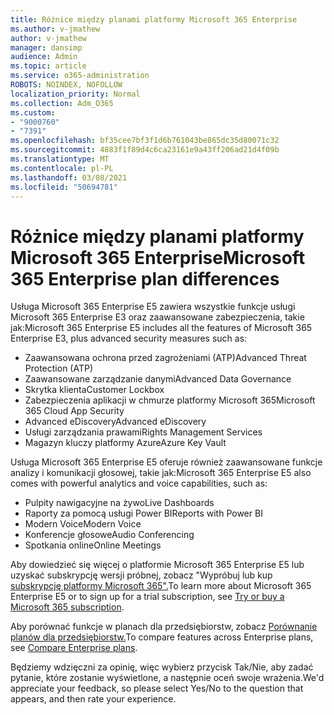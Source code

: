 ```yaml
---
title: Różnice między planami platformy Microsoft 365 Enterprise
ms.author: v-jmathew
author: v-jmathew
manager: dansimp
audience: Admin
ms.topic: article
ms.service: o365-administration
ROBOTS: NOINDEX, NOFOLLOW
localization_priority: Normal
ms.collection: Adm_O365
ms.custom:
- "9000760"
- "7391"
ms.openlocfilehash: bf35cee7bf3f1d6b761043be865dc35d80071c32
ms.sourcegitcommit: 4883f1f89d4c6ca23161e9a43ff206ad21d4f09b
ms.translationtype: MT
ms.contentlocale: pl-PL
ms.lasthandoff: 03/08/2021
ms.locfileid: "50694781"
---
```

# <a name="microsoft-365-enterprise-plan-differences"></a><span data-ttu-id="c5bd3-102">Różnice między planami platformy Microsoft 365 Enterprise</span><span class="sxs-lookup"><span data-stu-id="c5bd3-102">Microsoft 365 Enterprise plan differences</span></span>

<span data-ttu-id="c5bd3-103">Usługa Microsoft 365 Enterprise E5 zawiera wszystkie funkcje usługi Microsoft 365 Enterprise E3 oraz zaawansowane zabezpieczenia, takie jak:</span><span class="sxs-lookup"><span data-stu-id="c5bd3-103">Microsoft 365 Enterprise E5 includes all the features of Microsoft 365 Enterprise E3, plus advanced security measures such as:</span></span>

- <span data-ttu-id="c5bd3-104">Zaawansowana ochrona przed zagrożeniami (ATP)</span><span class="sxs-lookup"><span data-stu-id="c5bd3-104">Advanced Threat Protection (ATP)</span></span>
- <span data-ttu-id="c5bd3-105">Zaawansowane zarządzanie danymi</span><span class="sxs-lookup"><span data-stu-id="c5bd3-105">Advanced Data Governance</span></span>
- <span data-ttu-id="c5bd3-106">Skrytka klienta</span><span class="sxs-lookup"><span data-stu-id="c5bd3-106">Customer Lockbox</span></span>
- <span data-ttu-id="c5bd3-107">Zabezpieczenia aplikacji w chmurze platformy Microsoft 365</span><span class="sxs-lookup"><span data-stu-id="c5bd3-107">Microsoft 365 Cloud App Security</span></span>
- <span data-ttu-id="c5bd3-108">Advanced eDiscovery</span><span class="sxs-lookup"><span data-stu-id="c5bd3-108">Advanced eDiscovery</span></span>
- <span data-ttu-id="c5bd3-109">Usługi zarządzania prawami</span><span class="sxs-lookup"><span data-stu-id="c5bd3-109">Rights Management Services</span></span>
- <span data-ttu-id="c5bd3-110">Magazyn kluczy platformy Azure</span><span class="sxs-lookup"><span data-stu-id="c5bd3-110">Azure Key Vault</span></span>

<span data-ttu-id="c5bd3-111">Usługa Microsoft 365 Enterprise E5 oferuje również zaawansowane funkcje analizy i komunikacji głosowej, takie jak:</span><span class="sxs-lookup"><span data-stu-id="c5bd3-111">Microsoft 365 Enterprise E5 also comes with powerful analytics and voice capabilities, such as:</span></span>

- <span data-ttu-id="c5bd3-112">Pulpity nawigacyjne na żywo</span><span class="sxs-lookup"><span data-stu-id="c5bd3-112">Live Dashboards</span></span>
- <span data-ttu-id="c5bd3-113">Raporty za pomocą usługi Power BI</span><span class="sxs-lookup"><span data-stu-id="c5bd3-113">Reports with Power BI</span></span>
- <span data-ttu-id="c5bd3-114">Modern Voice</span><span class="sxs-lookup"><span data-stu-id="c5bd3-114">Modern Voice</span></span>
- <span data-ttu-id="c5bd3-115">Konferencje głosowe</span><span class="sxs-lookup"><span data-stu-id="c5bd3-115">Audio Conferencing</span></span>
- <span data-ttu-id="c5bd3-116">Spotkania online</span><span class="sxs-lookup"><span data-stu-id="c5bd3-116">Online Meetings</span></span>

<span data-ttu-id="c5bd3-117">Aby dowiedzieć się więcej o platformie Microsoft 365 Enterprise E5 lub uzyskać subskrypcję wersji próbnej, zobacz "Wypróbuj lub kup [subskrypcję platformy Microsoft 365".](https://go.microsoft.com/fwlink/?linkid=2099673)</span><span class="sxs-lookup"><span data-stu-id="c5bd3-117">To learn more about Microsoft 365 Enterprise E5 or to sign up for a trial subscription, see [Try or buy a Microsoft 365 subscription](https://go.microsoft.com/fwlink/?linkid=2099673).</span></span>

<span data-ttu-id="c5bd3-118">Aby porównać funkcje w planach dla przedsiębiorstw, zobacz [Porównanie planów dla przedsiębiorstw.](https://go.microsoft.com/fwlink/?linkid=2097200)</span><span class="sxs-lookup"><span data-stu-id="c5bd3-118">To compare features across Enterprise plans, see [Compare Enterprise plans](https://go.microsoft.com/fwlink/?linkid=2097200).</span></span>

<span data-ttu-id="c5bd3-119">Będziemy wdzięczni za opinię, więc wybierz przycisk Tak/Nie, aby zadać pytanie, które zostanie wyświetlone, a następnie oceń swoje wrażenia.</span><span class="sxs-lookup"><span data-stu-id="c5bd3-119">We'd appreciate your feedback, so please select Yes/No to the question that appears, and then rate your experience.</span></span>
